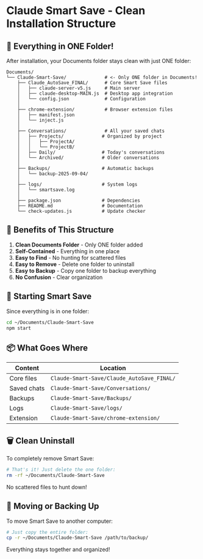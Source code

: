 # Claude Smart Save - Clean Installation Structure

## 📁 Everything in ONE Folder!

After installation, your Documents folder stays clean with just ONE folder:

```
Documents/
└── Claude-Smart-Save/              # <- Only ONE folder in Documents!
    ├── Claude_AutoSave_FINAL/      # Core Smart Save files
    │   ├── claude-server-v5.js     # Main server
    │   ├── claude-desktop-MAIN.js  # Desktop app integration
    │   └── config.json             # Configuration
    │
    ├── chrome-extension/           # Browser extension files
    │   ├── manifest.json
    │   └── inject.js
    │
    ├── Conversations/              # All your saved chats
    │   ├── Projects/              # Organized by project
    │   │   ├── ProjectA/
    │   │   └── ProjectB/
    │   ├── Daily/                 # Today's conversations
    │   └── Archived/              # Older conversations
    │
    ├── Backups/                   # Automatic backups
    │   └── backup-2025-09-04/
    │
    ├── logs/                      # System logs
    │   └── smartsave.log
    │
    ├── package.json               # Dependencies
    ├── README.md                  # Documentation
    └── check-updates.js           # Update checker
```

## 🎯 Benefits of This Structure

1. **Clean Documents Folder** - Only ONE folder added
2. **Self-Contained** - Everything in one place
3. **Easy to Find** - No hunting for scattered files
4. **Easy to Remove** - Delete one folder to uninstall
5. **Easy to Backup** - Copy one folder to backup everything
6. **No Confusion** - Clear organization

## 🚀 Starting Smart Save

Since everything is in one folder:

```bash
cd ~/Documents/Claude-Smart-Save
npm start
```

## 📦 What Goes Where

| Content | Location |
|---------|----------|
| Core files | `Claude-Smart-Save/Claude_AutoSave_FINAL/` |
| Saved chats | `Claude-Smart-Save/Conversations/` |
| Backups | `Claude-Smart-Save/Backups/` |
| Logs | `Claude-Smart-Save/logs/` |
| Extension | `Claude-Smart-Save/chrome-extension/` |

## 🗑️ Clean Uninstall

To completely remove Smart Save:

```bash
# That's it! Just delete the one folder:
rm -rf ~/Documents/Claude-Smart-Save
```

No scattered files to hunt down!

## 🔄 Moving or Backing Up

To move Smart Save to another computer:

```bash
# Just copy the entire folder:
cp -r ~/Documents/Claude-Smart-Save /path/to/backup/
```

Everything stays together and organized!
